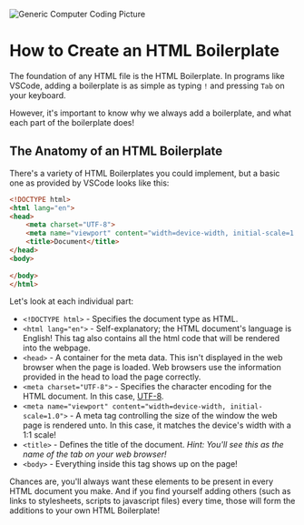 ![Generic Computer Coding Picture](https://images.unsplash.com/photo-1504639725590-34d0984388bd?q=80&w=1974&auto=format&fit=crop&ixlib=rb-4.0.3&ixid=M3wxMjA3fDB8MHxwaG90by1wYWdlfHx8fGVufDB8fHx8fA%3D%3D)
# How to Create an HTML Boilerplate
The foundation of any HTML file is the HTML Boilerplate.
In programs like VSCode, adding a boilerplate is as simple as typing `!` and pressing `Tab` on your keyboard.

However, it's important to know why we always add a boilerplate, and what each part of the boilerplate does!

## The Anatomy of an HTML Boilerplate
There's a variety of HTML Boilerplates you could implement, but a basic one as provided by VSCode looks like this:

```html
<!DOCTYPE html>
<html lang="en">
<head>
    <meta charset="UTF-8">
    <meta name="viewport" content="width=device-width, initial-scale=1.0">
    <title>Document</title>
</head>
<body>
    
</body>
</html>
```
Let's look at each individual part:
* `<!DOCTYPE html>` - Specifies the document type as HTML.
* `<html lang="en">` - Self-explanatory; the HTML document's language is English! This tag also contains all the html code that will be rendered into the webpage.
* `<head>` - A container for the meta data. This isn't displayed in the web browser when the page is loaded. Web browsers use the information provided in the head to load the page correctly. 
* `<meta charset="UTF-8">` - Specifies the character encoding for the HTML document. In this case, [UTF-8](https://www.utf8.com/).
* `<meta name="viewport" content="width=device-width, initial-scale=1.0">` - A meta tag controlling the size of the window the web page is rendered unto. In this case, it matches the device's width with a 1:1 scale!
* `<title>` - Defines the title of the document. *Hint: You'll see this as the name of the tab on your web browser!*
* `<body>` - Everything inside this tag shows up on the page!

Chances are, you'll always want these elements to be present in every HTML document you make. And if you find yourself adding others (such as links to stylesheets, scripts to javascript files) every time, those will form the additions to your own HTML Boilerplate!

